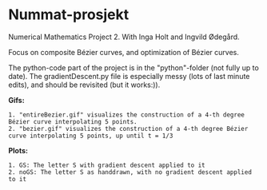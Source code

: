 # Nummat-prosjekt

Numerical Mathematics Project 2. With Inga Holt and Ingvild Ødegård.

Focus on composite Bézier curves, and optimization of Bézier curves. 


The python-code part of the project is in the "python"-folder (not fully up to date). The gradientDescent.py file is especially messy (lots of last minute edits), and should be revisited (but it works:)).

**Gifs:**

    1. "entireBezier.gif" visualizes the construction of a 4-th degree Bézier curve interpolating 5 points. 
    2. "bezier.gif" visualizes the construction of a 4-th degree Bézier curve interpolating 5 points, up until t = 1/3

**Plots:**

    1. GS: The letter S with gradient descent applied to it
    2. noGS: The letter S as handdrawn, with no gradient descent applied to it
